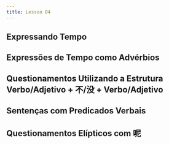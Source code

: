 ```yaml
---
title: Lesson 04
---
```

## Expressando Tempo
## Expressões de Tempo como Advérbios
## Questionamentos Utilizando a Estrutura Verbo/Adjetivo + 不/没 + Verbo/Adjetivo
## Sentenças com Predicados Verbais
## Questionamentos Elípticos com 呢